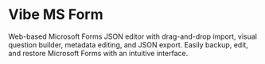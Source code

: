 # Vibe MS Form

Web-based Microsoft Forms JSON editor with drag-and-drop import, visual question builder, metadata editing, and JSON export. Easily backup, edit, and restore Microsoft Forms with an intuitive interface.